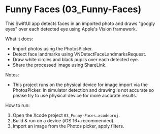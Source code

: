 # Funny Faces (03_Funny-Faces)

This SwiftUI app detects faces in an imported photo and draws "googly eyes" over each detected eye using Apple's Vision framework.

What it does:
- Import photos using the PhotosPicker.
- Detect face landmarks using VNDetectFaceLandmarksRequest.
- Draw white circles and black pupils over each detected eye.
- Share the processed image using ShareLink.

Notes:
- This project runs on the physical device for image import via the PhotosPicker. In simulator detection and drawing is not accurate so please try to use physical device for more accurate results.

How to run:
1. Open the Xcode project `03_Funny-Faces.xcodeproj`.
2. Build & run on a device (iOS 16+ recommended).
3. Import an image from the Photos picker, apply filters.
